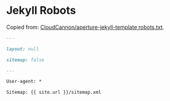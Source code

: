 # Jekyll Robots

Copied from: [CloudCannon/aperture-jekyll-template robots.txt](https://github.com/CloudCannon/aperture-jekyll-template/blob/master/robots.txt).

```markdown
---

layout: null

sitemap: false

---

User-agent: *

Sitemap: {{ site.url }}/sitemap.xml
```
